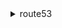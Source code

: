 <details><summary>route53</summary><blockquote>

- **<details><summary>activate-key-signing-key</summary><blockquote>**

  * --hosted-zone-id
  * --name
  * --cli-input-json
  * --cli-input-yaml
  * --generate-cli-skeleton


- **<details><summary>associate-vpc-with-hosted-zone</summary><blockquote>**

  * --hosted-zone-id
  * --vpc
  * --comment
  * --cli-input-json
  * --cli-input-yaml
  * --generate-cli-skeleton


- **<details><summary>change-resource-record-sets</summary><blockquote>**

  * --hosted-zone-id
  * --change-batch
  * --cli-input-json
  * --cli-input-yaml
  * --generate-cli-skeleton


- **<details><summary>change-tags-for-resource</summary><blockquote>**

  * --resource-type
  * --resource-id
  * --add-tags
  * --remove-tag-keys
  * --cli-input-json
  * --cli-input-yaml
  * --generate-cli-skeleton


- **<details><summary>create-health-check</summary><blockquote>**

  * --caller-reference
  * --health-check-config
  * --cli-input-json
  * --cli-input-yaml
  * --generate-cli-skeleton


- **<details><summary>create-hosted-zone</summary><blockquote>**

  * --name
  * --vpc
  * --caller-reference
  * --hosted-zone-config
  * --delegation-set-id
  * --cli-input-json
  * --cli-input-yaml
  * --generate-cli-skeleton


- **<details><summary>create-key-signing-key</summary><blockquote>**

  * --caller-reference
  * --hosted-zone-id
  * --key-management-service-arn
  * --name
  * --status
  * --cli-input-json
  * --cli-input-yaml
  * --generate-cli-skeleton


- **<details><summary>create-query-logging-config</summary><blockquote>**

  * --hosted-zone-id
  * --cloud-watch-logs-log-group-arn
  * --cli-input-json
  * --cli-input-yaml
  * --generate-cli-skeleton


- **<details><summary>create-reusable-delegation-set</summary><blockquote>**

  * --caller-reference
  * --hosted-zone-id
  * --cli-input-json
  * --cli-input-yaml
  * --generate-cli-skeleton


- **<details><summary>create-traffic-policy</summary><blockquote>**

  * --name
  * --document
  * --comment
  * --cli-input-json
  * --cli-input-yaml
  * --generate-cli-skeleton


- **<details><summary>create-traffic-policy-instance</summary><blockquote>**

  * --hosted-zone-id
  * --name
  * --ttl
  * --traffic-policy-id
  * --traffic-policy-version
  * --cli-input-json
  * --cli-input-yaml
  * --generate-cli-skeleton


- **<details><summary>create-traffic-policy-version</summary><blockquote>**

  * --id
  * --document
  * --comment
  * --cli-input-json
  * --cli-input-yaml
  * --generate-cli-skeleton


- **<details><summary>create-vpc-association-authorization</summary><blockquote>**

  * --hosted-zone-id
  * --vpc
  * --cli-input-json
  * --cli-input-yaml
  * --generate-cli-skeleton


- **<details><summary>deactivate-key-signing-key</summary><blockquote>**

  * --hosted-zone-id
  * --name
  * --cli-input-json
  * --cli-input-yaml
  * --generate-cli-skeleton


- **<details><summary>delete-health-check</summary><blockquote>**

  * --health-check-id
  * --cli-input-json
  * --cli-input-yaml
  * --generate-cli-skeleton


- **<details><summary>delete-hosted-zone</summary><blockquote>**

  * --id
  * --cli-input-json
  * --cli-input-yaml
  * --generate-cli-skeleton


- **<details><summary>delete-key-signing-key</summary><blockquote>**

  * --hosted-zone-id
  * --name
  * --cli-input-json
  * --cli-input-yaml
  * --generate-cli-skeleton


- **<details><summary>delete-query-logging-config</summary><blockquote>**

  * --id
  * --cli-input-json
  * --cli-input-yaml
  * --generate-cli-skeleton


- **<details><summary>delete-reusable-delegation-set</summary><blockquote>**

  * --id
  * --cli-input-json
  * --cli-input-yaml
  * --generate-cli-skeleton


- **<details><summary>delete-traffic-policy</summary><blockquote>**

  * --id
  * --traffic-policy-version
  * --cli-input-json
  * --cli-input-yaml
  * --generate-cli-skeleton


- **<details><summary>delete-traffic-policy-instance</summary><blockquote>**

  * --id
  * --cli-input-json
  * --cli-input-yaml
  * --generate-cli-skeleton


- **<details><summary>delete-vpc-association-authorization</summary><blockquote>**

  * --hosted-zone-id
  * --vpc
  * --cli-input-json
  * --cli-input-yaml
  * --generate-cli-skeleton


- **<details><summary>disable-hosted-zone-dnssec</summary><blockquote>**

  * --hosted-zone-id
  * --cli-input-json
  * --cli-input-yaml
  * --generate-cli-skeleton


- **<details><summary>disassociate-vpc-from-hosted-zone</summary><blockquote>**

  * --hosted-zone-id
  * --vpc
  * --comment
  * --cli-input-json
  * --cli-input-yaml
  * --generate-cli-skeleton


- **<details><summary>enable-hosted-zone-dnssec</summary><blockquote>**

  * --hosted-zone-id
  * --cli-input-json
  * --cli-input-yaml
  * --generate-cli-skeleton


- **<details><summary>get-account-limit</summary><blockquote>**

  * --type
  * --cli-input-json
  * --cli-input-yaml
  * --generate-cli-skeleton


- **<details><summary>get-change</summary><blockquote>**

  * --id
  * --cli-input-json
  * --cli-input-yaml
  * --generate-cli-skeleton


- **<details><summary>get-checker-ip-ranges</summary><blockquote>**

  * --cli-input-json
  * --cli-input-yaml
  * --generate-cli-skeleton


- **<details><summary>get-dnssec</summary><blockquote>**

  * --hosted-zone-id
  * --cli-input-json
  * --cli-input-yaml
  * --generate-cli-skeleton


- **<details><summary>get-geo-location</summary><blockquote>**

  * --continent-code
  * --country-code
  * --subdivision-code
  * --cli-input-json
  * --cli-input-yaml
  * --generate-cli-skeleton


- **<details><summary>get-health-check</summary><blockquote>**

  * --health-check-id
  * --cli-input-json
  * --cli-input-yaml
  * --generate-cli-skeleton


- **<details><summary>get-health-check-count</summary><blockquote>**

  * --cli-input-json
  * --cli-input-yaml
  * --generate-cli-skeleton


- **<details><summary>get-health-check-last-failure-reason</summary><blockquote>**

  * --health-check-id
  * --cli-input-json
  * --cli-input-yaml
  * --generate-cli-skeleton


- **<details><summary>get-health-check-status</summary><blockquote>**

  * --health-check-id
  * --cli-input-json
  * --cli-input-yaml
  * --generate-cli-skeleton


- **<details><summary>get-hosted-zone</summary><blockquote>**

  * --id
  * --cli-input-json
  * --cli-input-yaml
  * --generate-cli-skeleton


- **<details><summary>get-hosted-zone-count</summary><blockquote>**

  * --cli-input-json
  * --cli-input-yaml
  * --generate-cli-skeleton


- **<details><summary>get-hosted-zone-limit</summary><blockquote>**

  * --type
  * --hosted-zone-id
  * --cli-input-json
  * --cli-input-yaml
  * --generate-cli-skeleton


- **<details><summary>get-query-logging-config</summary><blockquote>**

  * --id
  * --cli-input-json
  * --cli-input-yaml
  * --generate-cli-skeleton


- **<details><summary>get-reusable-delegation-set</summary><blockquote>**

  * --id
  * --cli-input-json
  * --cli-input-yaml
  * --generate-cli-skeleton


- **<details><summary>get-reusable-delegation-set-limit</summary><blockquote>**

  * --type
  * --delegation-set-id
  * --cli-input-json
  * --cli-input-yaml
  * --generate-cli-skeleton


- **<details><summary>get-traffic-policy</summary><blockquote>**

  * --id
  * --traffic-policy-version
  * --cli-input-json
  * --cli-input-yaml
  * --generate-cli-skeleton


- **<details><summary>get-traffic-policy-instance</summary><blockquote>**

  * --id
  * --cli-input-json
  * --cli-input-yaml
  * --generate-cli-skeleton


- **<details><summary>get-traffic-policy-instance-count</summary><blockquote>**

  * --cli-input-json
  * --cli-input-yaml
  * --generate-cli-skeleton


- **<details><summary>help</summary><blockquote>**

  * 


- **<details><summary>list-geo-locations</summary><blockquote>**

  * --start-continent-code
  * --start-country-code
  * --start-subdivision-code
  * --max-items
  * --cli-input-json
  * --cli-input-yaml
  * --generate-cli-skeleton


- **<details><summary>list-health-checks</summary><blockquote>**

  * --max-items
  * --cli-input-json
  * --cli-input-yaml
  * --starting-token
  * --page-size
  * --generate-cli-skeleton


- **<details><summary>list-hosted-zones</summary><blockquote>**

  * --max-items
  * --delegation-set-id
  * --cli-input-json
  * --cli-input-yaml
  * --starting-token
  * --page-size
  * --generate-cli-skeleton


- **<details><summary>list-hosted-zones-by-name</summary><blockquote>**

  * --dns-name
  * --hosted-zone-id
  * --max-items
  * --cli-input-json
  * --cli-input-yaml
  * --generate-cli-skeleton


- **<details><summary>list-hosted-zones-by-vpc</summary><blockquote>**

  * --vpc-id
  * --vpc-region
  * --max-items
  * --next-token
  * --cli-input-json
  * --cli-input-yaml
  * --generate-cli-skeleton


- **<details><summary>list-query-logging-configs</summary><blockquote>**

  * --hosted-zone-id
  * --cli-input-json
  * --cli-input-yaml
  * --starting-token
  * --page-size
  * --max-items
  * --generate-cli-skeleton


- **<details><summary>list-resource-record-sets</summary><blockquote>**

  * --hosted-zone-id
  * --max-items
  * --cli-input-json
  * --cli-input-yaml
  * --starting-token
  * --page-size
  * --generate-cli-skeleton


- **<details><summary>list-reusable-delegation-sets</summary><blockquote>**

  * --marker
  * --max-items
  * --cli-input-json
  * --cli-input-yaml
  * --generate-cli-skeleton


- **<details><summary>list-tags-for-resource</summary><blockquote>**

  * --resource-type
  * --resource-id
  * --cli-input-json
  * --cli-input-yaml
  * --generate-cli-skeleton


- **<details><summary>list-tags-for-resources</summary><blockquote>**

  * --resource-type
  * --resource-ids
  * --cli-input-json
  * --cli-input-yaml
  * --generate-cli-skeleton


- **<details><summary>list-traffic-policies</summary><blockquote>**

  * --traffic-policy-id-marker
  * --max-items
  * --cli-input-json
  * --cli-input-yaml
  * --generate-cli-skeleton


- **<details><summary>list-traffic-policy-instances</summary><blockquote>**

  * --hosted-zone-id-marker
  * --traffic-policy-instance-name-marker
  * --traffic-policy-instance-type-marker
  * --max-items
  * --cli-input-json
  * --cli-input-yaml
  * --generate-cli-skeleton


- **<details><summary>list-traffic-policy-instances-by-hosted-zone</summary><blockquote>**

  * --hosted-zone-id
  * --traffic-policy-instance-name-marker
  * --traffic-policy-instance-type-marker
  * --max-items
  * --cli-input-json
  * --cli-input-yaml
  * --generate-cli-skeleton


- **<details><summary>list-traffic-policy-instances-by-policy</summary><blockquote>**

  * --traffic-policy-id
  * --traffic-policy-version
  * --hosted-zone-id-marker
  * --traffic-policy-instance-name-marker
  * --traffic-policy-instance-type-marker
  * --max-items
  * --cli-input-json
  * --cli-input-yaml
  * --generate-cli-skeleton


- **<details><summary>list-traffic-policy-versions</summary><blockquote>**

  * --id
  * --traffic-policy-version-marker
  * --max-items
  * --cli-input-json
  * --cli-input-yaml
  * --generate-cli-skeleton


- **<details><summary>list-vpc-association-authorizations</summary><blockquote>**

  * --hosted-zone-id
  * --max-results
  * --cli-input-json
  * --cli-input-yaml
  * --starting-token
  * --max-items
  * --generate-cli-skeleton


- **<details><summary>test-dns-answer</summary><blockquote>**

  * --hosted-zone-id
  * --record-name
  * --record-type
  * --resolver-ip
  * --edns0-client-subnet-ip
  * --edns0-client-subnet-mask
  * --cli-input-json
  * --cli-input-yaml
  * --generate-cli-skeleton


- **<details><summary>update-health-check</summary><blockquote>**

  * --health-check-id
  * --health-check-version
  * --ip-address
  * --port
  * --resource-path
  * --fully-qualified-domain-name
  * --search-string
  * --failure-threshold
  * --inverted
  * --no-inverted
  * --disabled
  * --no-disabled
  * --health-threshold
  * --child-health-checks
  * --enable-sni
  * --no-enable-sni
  * --regions
  * --alarm-identifier
  * --insufficient-data-health-status
  * --reset-elements
  * --cli-input-json
  * --cli-input-yaml
  * --generate-cli-skeleton


- **<details><summary>update-hosted-zone-comment</summary><blockquote>**

  * --id
  * --comment
  * --cli-input-json
  * --cli-input-yaml
  * --generate-cli-skeleton


- **<details><summary>update-traffic-policy-comment</summary><blockquote>**

  * --id
  * --comment
  * --traffic-policy-version
  * --cli-input-json
  * --cli-input-yaml
  * --generate-cli-skeleton


- **<details><summary>update-traffic-policy-instance</summary><blockquote>**

  * --id
  * --ttl
  * --traffic-policy-id
  * --traffic-policy-version
  * --cli-input-json
  * --cli-input-yaml
  * --generate-cli-skeleton


- **<details><summary>wait</summary><blockquote>**

  * 


</blockquote></details>
</blockquote></details>
</blockquote></details>
</blockquote></details>
</blockquote></details>
</blockquote></details>
</blockquote></details>
</blockquote></details>
</blockquote></details>
</blockquote></details>
</blockquote></details>
</blockquote></details>
</blockquote></details>
</blockquote></details>
</blockquote></details>
</blockquote></details>
</blockquote></details>
</blockquote></details>
</blockquote></details>
</blockquote></details>
</blockquote></details>
</blockquote></details>
</blockquote></details>
</blockquote></details>
</blockquote></details>
</blockquote></details>
</blockquote></details>
</blockquote></details>
</blockquote></details>
</blockquote></details>
</blockquote></details>
</blockquote></details>
</blockquote></details>
</blockquote></details>
</blockquote></details>
</blockquote></details>
</blockquote></details>
</blockquote></details>
</blockquote></details>
</blockquote></details>
</blockquote></details>
</blockquote></details>
</blockquote></details>
</blockquote></details>
</blockquote></details>
</blockquote></details>
</blockquote></details>
</blockquote></details>
</blockquote></details>
</blockquote></details>
</blockquote></details>
</blockquote></details>
</blockquote></details>
</blockquote></details>
</blockquote></details>
</blockquote></details>
</blockquote></details>
</blockquote></details>
</blockquote></details>
</blockquote></details>
</blockquote></details>
</blockquote></details>
</blockquote></details>
</blockquote></details>
</blockquote></details>
</blockquote></details>
</blockquote></details>
